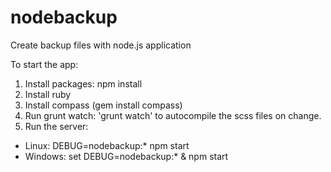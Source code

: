 # nodebackup
Create backup files with node.js application

To start the app:
1. Install packages: npm install
2. Install ruby
3. Install compass (gem install compass)
4. Run grunt watch: 'grunt watch' to autocompile the scss files on change.
5. Run the server:
 - Linux: DEBUG=nodebackup:* npm start
 - Windows: set DEBUG=nodebackup:* & npm start
